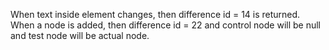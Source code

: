When text inside element changes, then difference id = 14 is returned.
When a node is added, then difference id = 22 and control node will be null and test node will be actual node.

